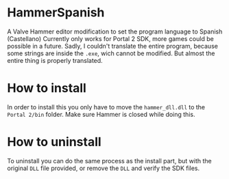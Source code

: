# HammerSpanish
A Valve Hammer editor modification to set the program language to Spanish (Castellano)
Currently only works for Portal 2 SDK, more games could be possible in a future.
Sadly, I couldn't translate the entire program, because some strings are inside the `.exe`, wich cannot be modified. But almost the entire thing is properly translated.




# How to install
In order to install this you only have to move the `hammer_dll.dll` to the `Portal 2/bin` folder. Make sure Hammer is closed while doing this.




# How to uninstall
To uninstall you can do the same process as the install part, but with the original `DLL` file provided, or remove the `DLL` and verify the SDK files.
